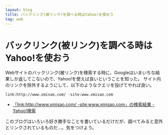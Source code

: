 ```yaml
---
layout: blog
title: バックリンク(被リンク)を調べる時はYahoo!を使おう
tag: web
---
```


# バックリンク(被リンク)を調べる時はYahoo!を使おう

Webサイトのバックリンク(被リンク)を検索する時に、Googleはいまいちな結果しか返してこないので、Yahoo!を使えば良いということを知った。
サイト内のリンクを除外するようにして、以下のようなクエリを投げてやれば良い。

~~~~
link:http://www.xmisao.com/ -site:www.xmisao.com
~~~~

- [「link:http://www.xmisao.com/ -site:www.xmisao.com」の検索結果 - Yahoo!検索](http://search.yahoo.co.jp/search?p=link%3Ahttp%3A%2F%2Fwww.xmisao.com%2F+-site%3Awww.xmisao.com&aq=-1&ei=UTF-8&pstart=1&b=1#)

このブログはいろいろ好き勝手なことを書いているだけだが、調べてみると意外とリンクされているものだ…。気をつけよう。
